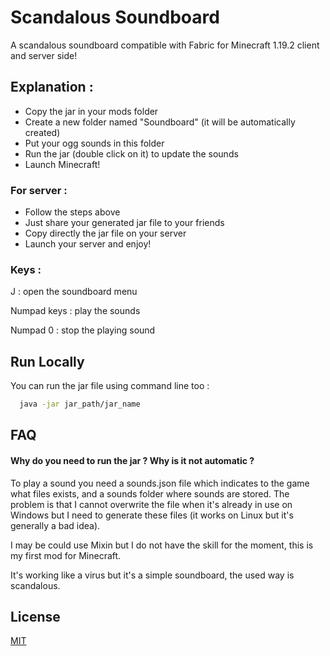 
# Scandalous Soundboard

A scandalous soundboard compatible with Fabric for Minecraft 1.19.2 client and server side!

## Explanation :

- Copy the jar in your mods folder
- Create a new folder named "Soundboard" (it will be automatically created)
- Put your ogg sounds in this folder
- Run the jar (double click on it) to update the sounds
- Launch Minecraft!

### For server :

- Follow the steps above
- Just share your generated jar file to your friends
- Copy directly the jar file on your server
- Launch your server and enjoy!

### Keys : 

J : open the soundboard menu

Numpad keys : play the sounds

Numpad 0 : stop the playing sound

## Run Locally

You can run the jar file using command line too :

```bash
  java -jar jar_path/jar_name
```
## FAQ

#### Why do you need to run the jar ? Why is it not automatic ?

To play a sound you need a sounds.json file which indicates to the game what 
files exists, and a sounds folder where sounds are stored. 
The problem is that I cannot overwrite the file when it's already in use on Windows but I need
to generate these files (it works on Linux but it's generally a bad idea).

I may be could use Mixin but I do not have the skill for the moment, this is 
my first mod for Minecraft.

It's working like a virus but it's a simple soundboard, the used way is scandalous.
## License

[MIT](https://choosealicense.com/licenses/mit/)
